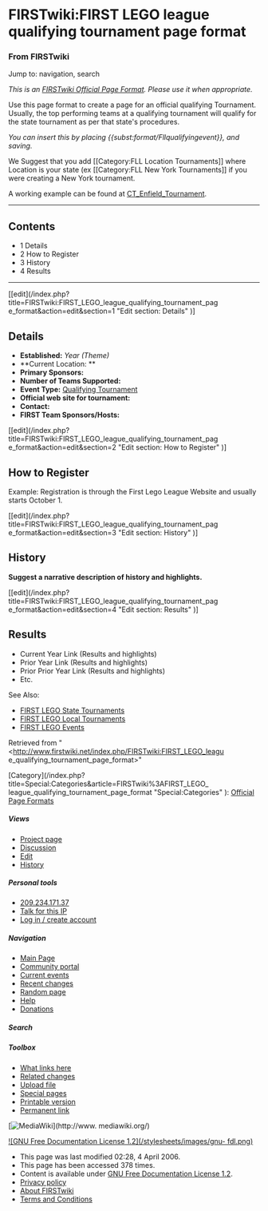 # FIRSTwiki:FIRST LEGO league qualifying tournament page format

### From FIRSTwiki

Jump to: navigation, search

_This is an [FIRSTwiki Official Page Format](/index.php/FIRSTwiki:Page_formats
"FIRSTwiki:Page formats" ). Please use it when appropriate._

Use this page format to create a page for an official qualifying Tournament.
Usually, the top performing teams at a qualifying tournament will qualify for
the state tournament as per that state's procedures.

_You can insert this by placing {{subst:format/Fllqualifyingevent}}, and
saving._

We Suggest that you add [[Category:FLL Location Tournaments]] where Location
is your state (ex [[Category:FLL New York Tournaments]] if you were creating a
New York tournament.

A working example can be found at
[CT_Enfield_Tournament](/index.php/CT_Enfield_Tournament "CT Enfield
Tournament" ).

* * *

## Contents

  * 1 Details
  * 2 How to Register
  * 3 History
  * 4 Results  
---  
  
[[edit](/index.php?title=FIRSTwiki:FIRST_LEGO_league_qualifying_tournament_pag
e_format&action=edit&section=1 "Edit section: Details" )]

## Details

  * **Established:** _Year (Theme)_
  * **Current Location: **
  * **Primary Sponsors:**
  * **Number of Teams Supported:**
  * **Event Type:** [Qualifying Tournament](/index.php/FLL_Qualifying_Tournament "FLL Qualifying Tournament" )
  * **Official web site for tournament:**
  * **Contact:**
  * **FIRST Team Sponsors/Hosts:**

[[edit](/index.php?title=FIRSTwiki:FIRST_LEGO_league_qualifying_tournament_pag
e_format&action=edit&section=2 "Edit section: How to Register" )]

## How to Register

Example: Registration is through the First Lego League Website and usually
starts October 1.

[[edit](/index.php?title=FIRSTwiki:FIRST_LEGO_league_qualifying_tournament_pag
e_format&action=edit&section=3 "Edit section: History" )]

## History

**Suggest a narrative description of history and highlights.**

[[edit](/index.php?title=FIRSTwiki:FIRST_LEGO_league_qualifying_tournament_pag
e_format&action=edit&section=4 "Edit section: Results" )]

## Results

  * Current Year Link (Results and highlights) 
  * Prior Year Link (Results and highlights) 
  * Prior Prior Year Link (Results and highlights) 
  * Etc. 

See Also:

  * [FIRST LEGO State Tournaments](/index.php/Category:FLL_State_Tournaments "Category:FLL State Tournaments" )
  * [FIRST LEGO Local Tournaments](/index.php/Category:FLL_Local_Tournaments "Category:FLL Local Tournaments" )
  * [FIRST LEGO Events](/index.php/Category:FLL_Events "Category:FLL Events" )

  

Retrieved from "<http://www.firstwiki.net/index.php/FIRSTwiki:FIRST_LEGO_leagu
e_qualifying_tournament_page_format>"

[Category](/index.php?title=Special:Categories&article=FIRSTwiki%3AFIRST_LEGO_
league_qualifying_tournament_page_format "Special:Categories" ): [Official
Page Formats](/index.php/Category:Official_Page_Formats "Category:Official
Page Formats" )

##### Views

  * [Project page](/index.php/FIRSTwiki:FIRST_LEGO_league_qualifying_tournament_page_format)
  * [Discussion](/index.php?title=FIRSTwiki_talk:FIRST_LEGO_league_qualifying_tournament_page_format&action=edit)
  * [Edit](/index.php?title=FIRSTwiki:FIRST_LEGO_league_qualifying_tournament_page_format&action=edit)
  * [History](/index.php?title=FIRSTwiki:FIRST_LEGO_league_qualifying_tournament_page_format&action=history)

##### Personal tools

  * [209.234.171.37](/index.php/User:209.234.171.37)
  * [Talk for this IP](/index.php/User_talk:209.234.171.37)
  * [Log in / create account](/index.php?title=Special:Userlogin&returnto=FIRSTwiki:FIRST_LEGO_league_qualifying_tournament_page_format)

[](/index.php/Main_Page "Main Page" )

##### Navigation

  * [Main Page](/index.php/Main_Page)
  * [Community portal](/index.php/FIRSTwiki:Community_portal)
  * [Current events](/index.php/Current_events)
  * [Recent changes](/index.php/Special:Recentchanges)
  * [Random page](/index.php/Special:Random)
  * [Help](/index.php/Help:Contents)
  * [Donations](/index.php/FIRSTwiki:Site_support)

##### Search



##### Toolbox

  * [What links here](/index.php/Special:Whatlinkshere/FIRSTwiki:FIRST_LEGO_league_qualifying_tournament_page_format)
  * [Related changes](/index.php/Special:Recentchangeslinked/FIRSTwiki:FIRST_LEGO_league_qualifying_tournament_page_format)
  * [Upload file](/index.php/Special:Upload)
  * [Special pages](/index.php/Special:Specialpages)
  * [Printable version](/index.php?title=FIRSTwiki:FIRST_LEGO_league_qualifying_tournament_page_format&printable=yes)
  * [Permanent link](/index.php?title=FIRSTwiki:FIRST_LEGO_league_qualifying_tournament_page_format&oldid=45898)

[![MediaWiki](/skins/common/images/poweredby_mediawiki_88x31.png)](http://www.
mediawiki.org/)

[![GNU Free Documentation License 1.2](/stylesheets/images/gnu-
fdl.png)](http://www.gnu.org/copyleft/fdl.html)

  * This page was last modified 02:28, 4 April 2006.
  * This page has been accessed 378 times.
  * Content is available under [GNU Free Documentation License 1.2](http://www.gnu.org/copyleft/fdl.html "http://www.gnu.org/copyleft/fdl.html" ).
  * [Privacy policy](/index.php/FIRSTwiki:Privacy_policy "FIRSTwiki:Privacy policy" )
  * [About FIRSTwiki](/index.php/FIRSTwiki:About "FIRSTwiki:About" )
  * [Terms and Conditions](/index.php/FIRSTwiki:Terms_and_conditions "FIRSTwiki:Terms and conditions" )

